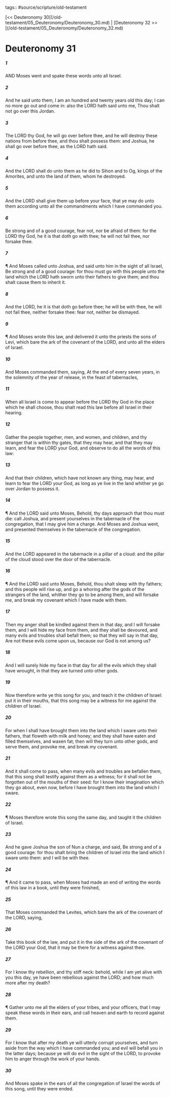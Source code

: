 tags:: #source/scripture/old-testament

[<< Deuteronomy 30[(/old-testament/05_Deuteronomy/Deuteronomy_30.md) | [Deuteronomy 32 >>[(/old-testament/05_Deuteronomy/Deuteronomy_32.md)

# Deuteronomy 31

##### 1

AND Moses went and spake these words unto all Israel.

##### 2

And he said unto them, I am an hundred and twenty years old this day; I can no more go out and come in: also the LORD hath said unto me, Thou shalt not go over this Jordan.

##### 3

The LORD thy God, he will go over before thee, and he will destroy these nations from before thee, and thou shalt possess them: and Joshua, he shall go over before thee, as the LORD hath said.

##### 4

And the LORD shall do unto them as he did to Sihon and to Og, kings of the Amorites, and unto the land of them, whom he destroyed.

##### 5

And the LORD shall give them up before your face, that ye may do unto them according unto all the commandments which I have commanded you.

##### 6

Be strong and of a good courage, fear not, nor be afraid of them: for the LORD thy God, he it is that doth go with thee; he will not fail thee, nor forsake thee.

##### 7

¶ And Moses called unto Joshua, and said unto him in the sight of all Israel, Be strong and of a good courage: for thou must go with this people unto the land which the LORD hath sworn unto their fathers to give them; and thou shalt cause them to inherit it.

##### 8

And the LORD, he it is that doth go before thee; he will be with thee, he will not fail thee, neither forsake thee: fear not, neither be dismayed.

##### 9

¶ And Moses wrote this law, and delivered it unto the priests the sons of Levi, which bare the ark of the covenant of the LORD, and unto all the elders of Israel.

##### 10

And Moses commanded them, saying, At the end of every seven years, in the solemnity of the year of release, in the feast of tabernacles,

##### 11

When all Israel is come to appear before the LORD thy God in the place which he shall choose, thou shalt read this law before all Israel in their hearing.

##### 12

Gather the people together, men, and women, and children, and thy stranger that is within thy gates, that they may hear, and that they may learn, and fear the LORD your God, and observe to do all the words of this law:

##### 13

And that their children, which have not known any thing, may hear, and learn to fear the LORD your God, as long as ye live in the land whither ye go over Jordan to possess it.

##### 14

¶ And the LORD said unto Moses, Behold, thy days approach that thou must die: call Joshua, and present yourselves in the tabernacle of the congregation, that I may give him a charge. And Moses and Joshua went, and presented themselves in the tabernacle of the congregation.

##### 15

And the LORD appeared in the tabernacle in a pillar of a cloud: and the pillar of the cloud stood over the door of the tabernacle.

##### 16

¶ And the LORD said unto Moses, Behold, thou shalt sleep with thy fathers; and this people will rise up, and go a whoring after the gods of the strangers of the land, whither they go to be among them, and will forsake me, and break my covenant which I have made with them.

##### 17

Then my anger shall be kindled against them in that day, and I will forsake them, and I will hide my face from them, and they shall be devoured, and many evils and troubles shall befall them; so that they will say in that day, Are not these evils come upon us, because our God is not among us?

##### 18

And I will surely hide my face in that day for all the evils which they shall have wrought, in that they are turned unto other gods.

##### 19

Now therefore write ye this song for you, and teach it the children of Israel: put it in their mouths, that this song may be a witness for me against the children of Israel.

##### 20

For when I shall have brought them into the land which I sware unto their fathers, that floweth with milk and honey; and they shall have eaten and filled themselves, and waxen fat; then will they turn unto other gods, and serve them, and provoke me, and break my covenant.

##### 21

And it shall come to pass, when many evils and troubles are befallen them, that this song shall testify against them as a witness; for it shall not be forgotten out of the mouths of their seed: for I know their imagination which they go about, even now, before I have brought them into the land which I sware.

##### 22

¶ Moses therefore wrote this song the same day, and taught it the children of Israel.

##### 23

And he gave Joshua the son of Nun a charge, and said, Be strong and of a good courage: for thou shalt bring the children of Israel into the land which I sware unto them: and I will be with thee.

##### 24

¶ And it came to pass, when Moses had made an end of writing the words of this law in a book, until they were finished,

##### 25

That Moses commanded the Levites, which bare the ark of the covenant of the LORD, saying,

##### 26

Take this book of the law, and put it in the side of the ark of the covenant of the LORD your God, that it may be there for a witness against thee.

##### 27

For I know thy rebellion, and thy stiff neck: behold, while I am yet alive with you this day, ye have been rebellious against the LORD; and how much more after my death?

##### 28

¶ Gather unto me all the elders of your tribes, and your officers, that I may speak these words in their ears, and call heaven and earth to record against them.

##### 29

For I know that after my death ye will utterly corrupt yourselves, and turn aside from the way which I have commanded you; and evil will befall you in the latter days; because ye will do evil in the sight of the LORD, to provoke him to anger through the work of your hands.

##### 30

And Moses spake in the ears of all the congregation of Israel the words of this song, until they were ended.
